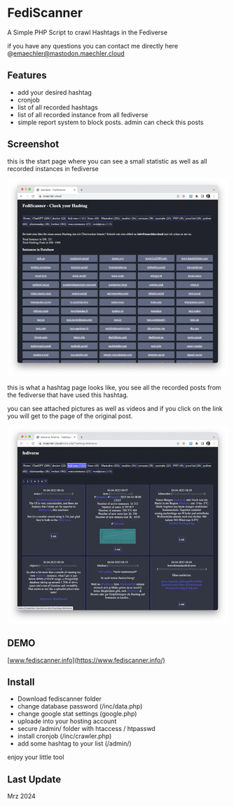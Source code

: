 # FediScanner

A Simple PHP Script to crawl Hashtags in the Fediverse

if you have any questions you can contact me directly here
@emaechler@mastodon.maechler.cloud

## Features

- add your desired hashtag
- cronjob
- list of all recorded hashtags
- list of all recorded instance from all fediverse
- simple report system to block posts. admin can check this posts

## Screenshot

this is the start page where you can see a small statistic as well as all recorded instances in fediverse

![Screenshot Startpage](img/fediscanner1.webp)

this is what a hashtag page looks like, you see all the recorded posts from the fediverse that have used this hashtag.

you can see attached pictures as well as videos and if you click on the link you will get to the page of the original post.

![Screenshot Hashtagpage](img/fediscanner2.webp)

## DEMO

[www.fediscanner.info](https://www.fediscanner.info/)

## Install

- Download fediscanner folder
- change database password (/inc/data.php)
- change google stat settings (google.php)
- uploade into your hosting account
- secure /admin/ folder with htaccess / htpasswd
- install cronjob (/inc/crawler.php)
- add some hashtag to your list (/admin/)

enjoy your little tool

## Last Update
Mrz 2024